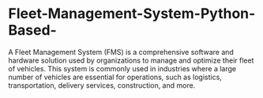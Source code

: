 # Fleet-Management-System-Python-Based-
A Fleet Management System (FMS) is a comprehensive software and hardware solution used by organizations to manage and optimize their fleet of vehicles. This system is commonly used in industries where a large number of vehicles are essential for operations, such as logistics, transportation, delivery services, construction, and more. 
